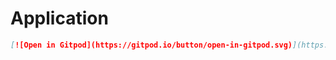 # Application

```md
[![Open in Gitpod](https://gitpod.io/button/open-in-gitpod.svg)](https://gitpod.io/#https://github.com/britdm/Application)
```
